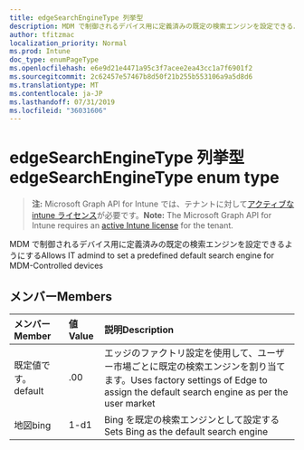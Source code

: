 ```yaml
---
title: edgeSearchEngineType 列挙型
description: MDM で制御されるデバイス用に定義済みの既定の検索エンジンを設定できるようにする
author: tfitzmac
localization_priority: Normal
ms.prod: Intune
doc_type: enumPageType
ms.openlocfilehash: e6e9d21e4471a95c3f7acee2ea43cc1a7f6901f2
ms.sourcegitcommit: 2c62457e57467b8d50f21b255b553106a9a5d8d6
ms.translationtype: MT
ms.contentlocale: ja-JP
ms.lasthandoff: 07/31/2019
ms.locfileid: "36031606"
---
```

# <a name="edgesearchenginetype-enum-type"></a><span data-ttu-id="70275-103">edgeSearchEngineType 列挙型</span><span class="sxs-lookup"><span data-stu-id="70275-103">edgeSearchEngineType enum type</span></span>

> <span data-ttu-id="70275-104">**注:** Microsoft Graph API for Intune では、テナントに対して[アクティブな intune ライセンス](https://go.microsoft.com/fwlink/?linkid=839381)が必要です。</span><span class="sxs-lookup"><span data-stu-id="70275-104">**Note:** The Microsoft Graph API for Intune requires an [active Intune license](https://go.microsoft.com/fwlink/?linkid=839381) for the tenant.</span></span>

<span data-ttu-id="70275-105">MDM で制御されるデバイス用に定義済みの既定の検索エンジンを設定できるようにする</span><span class="sxs-lookup"><span data-stu-id="70275-105">Allows IT admind to set a predefined default search engine for MDM-Controlled devices</span></span>

## <a name="members"></a><span data-ttu-id="70275-106">メンバー</span><span class="sxs-lookup"><span data-stu-id="70275-106">Members</span></span>
|<span data-ttu-id="70275-107">メンバー</span><span class="sxs-lookup"><span data-stu-id="70275-107">Member</span></span>|<span data-ttu-id="70275-108">値</span><span class="sxs-lookup"><span data-stu-id="70275-108">Value</span></span>|<span data-ttu-id="70275-109">説明</span><span class="sxs-lookup"><span data-stu-id="70275-109">Description</span></span>|
|:---|:---|:---|
|<span data-ttu-id="70275-110">既定値です。</span><span class="sxs-lookup"><span data-stu-id="70275-110">default</span></span>|<span data-ttu-id="70275-111">.0</span><span class="sxs-lookup"><span data-stu-id="70275-111">0</span></span>|<span data-ttu-id="70275-112">エッジのファクトリ設定を使用して、ユーザー市場ごとに既定の検索エンジンを割り当てます。</span><span class="sxs-lookup"><span data-stu-id="70275-112">Uses factory settings of Edge to assign the default search engine as per the user market</span></span>|
|<span data-ttu-id="70275-113">地図</span><span class="sxs-lookup"><span data-stu-id="70275-113">bing</span></span>|<span data-ttu-id="70275-114">1-d</span><span class="sxs-lookup"><span data-stu-id="70275-114">1</span></span>|<span data-ttu-id="70275-115">Bing を既定の検索エンジンとして設定する</span><span class="sxs-lookup"><span data-stu-id="70275-115">Sets Bing as the default search engine</span></span>|



